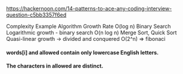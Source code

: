 https://hackernoon.com/14-patterns-to-ace-any-coding-interview-question-c5bb3357f6ed


Complexity	Example Algorithm	Growth Rate
O(log n)	Binary Search	Logarithmic growth - binary search
O(n log n)	Merge Sort, Quick Sort	Quasi-linear growth -> divided and conquered
O(2^n) => fibonaci

#### words[i] and allowed contain only lowercase English letters.
#### The characters in allowed are distinct.

